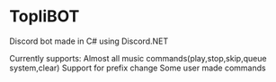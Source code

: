 # TopliBOT
Discord bot made in C# using Discord.NET

Currently supports:
Almost all music commands(play,stop,skip,queue system,clear)
Support for prefix change
Some user made commands
